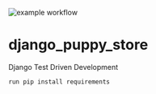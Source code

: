 ![example workflow](https://github.com/github/docs/actions/workflows/main.yml/badge.svg)

# django_puppy_store
Django Test Driven Development

```run pip install requirements ```
